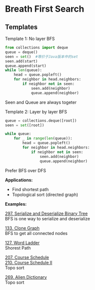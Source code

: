 # Breath First Search

## Templates

Template 1: No layer BFS
```python
from collections import deque
queue = deque()
seen = set()  #等价于Java版本中的set
seen.add(start)
queue.append(start)
while len(queue):
    head = queue.popleft()
    for neighbor in head.neighbors:
        if neighbor not in seen:
            seen.add(neighbor)
            queue.append(neighbor)
```
Seen and Queue are always togeter


Template 2: Layer by layer BFS
```python
queue = collections.deque([root])
seen = set([root])

while queue:
    for _ in range(len(queue)):
        head = queue.popleft()
        for neighbor in head.neighbors:
            if neighbor not in seen:
                seen.add(neighbor)
                queue.append(neighbor)
```


Prefer BFS over DFS 

__Applications:__

* Find shortest path
* Topological sort (directed graph)

__Examples:__

[297. Serialize and Deserialize Binary Tree](https://leetcode.com/problems/serialize-and-deserialize-binary-tree/)
\
BFS is one way to serialize and deserialize 

[133. Clone Graph](https://leetcode.com/problems/clone-graph/)
\
BFS to get all connected nodes

[127. Word Ladder](https://leetcode.com/problems/word-ladder/)
\
Shorest Path

[207. Course Schedule](https://leetcode.com/problems/course-schedule/)\
[210. Course Schedule II](https://leetcode.com/problems/course-schedule-ii/)
\
Topo sort

[269. Alien Dictionary](https://leetcode.com/problems/alien-dictionary/)
\
Topo sort
